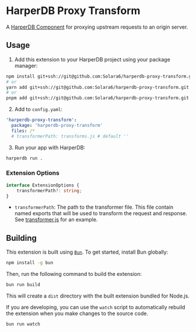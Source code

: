 # HarperDB Proxy Transform

A [HarperDB Component](https://docs.harperdb.io/docs/developers/components) for proxying upstream requests to an origin server.

## Usage

1. Add this extension to your HarperDB project using your package manager:

```sh
npm install git+ssh://git@github.com:Solara6/harperdb-proxy-transform.git --save
# or
yarn add git+ssh://git@github.com:Solara6/harperdb-proxy-transform.git
# or
pnpm add git+ssh://git@github.com:Solara6/harperdb-proxy-transform.git
```

2. Add to `config.yaml`:

```yaml
'harperdb-proxy-transform':
  package: 'harperdb-proxy-transform'
  files: /*
  # transformerPath: transforms.js # default ''
```

3. Run your app with HarperDB:

```sh
harperdb run .
```

### Extension Options

```ts
interface ExtensionOptions {
	transformerPath?: string;
}
```

- `transformerPath`: The path to the transformer file. This file contain named exports that will be used to transform the request and response. See [transformer.js](./transformer.js) for an example.

## Building

This extension is built using [`Bun`](https://bun.sh). To get started, install Bun globally:

```sh
npm install -g bun
```

Then, run the following command to build the extension:

```sh
bun run build
```

This will create a `dist` directory with the built extension bundled for Node.js.

If you are developing, you can use the `watch` script to automatically rebuild the extension when you make changes to the source code.

```sh
bun run watch
```
